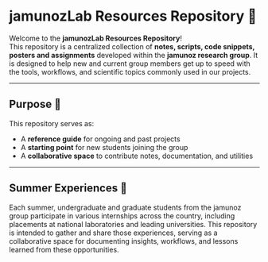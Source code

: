 # jamunozLab Resources Repository 🧪

Welcome to the **jamunozLab Resources Repository**!  
This repository is a centralized collection of **notes, scripts, code snippets, posters and assignments** developed within the **jamunoz research group**. It is designed to help new and current group members get up to speed with the tools, workflows, and scientific topics commonly used in our projects.

---

## Purpose 📘

This repository serves as:

- A **reference guide** for ongoing and past projects  
- A **starting point** for new students joining the group  
- A **collaborative space** to contribute notes, documentation, and utilities

---
## Summer Experiences 🌴

Each summer, undergraduate and graduate students from the jamunoz group participate in various internships across the country, including placements at national laboratories and leading universities.
This repository is intended to gather and share those experiences, serving as a collaborative space for documenting insights, workflows, and lessons learned from these opportunities.


